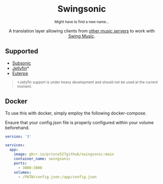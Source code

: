 <h1 align="center">Swingsonic</h1>

<p align="center"><small>Might have to find a new name...</small></p>

<p align="center">A translation layer allowing clients from <a href="#supported">other music servers</a> to work with <a href="[#supported](https://github.com/swing-opensource/swingmusic)">Swing Music</a>.</p>

## Supported

- [Subsonic](https://www.subsonic.org/pages/index.jsp)
- [Jellyfin](https://jellyfin.org/)*
- [Euterpe](https://listen-to-euterpe.eu/)

> <small>*Jellyfin support is under heavy development and should not be used at the current moment.</small>

## Docker

To use this with docker, simply employ the following docker-compose.

Ensure that your config.json file is properly configured within your volume beforehand.

```yml
version: '3'

services:
  app:
    image: ghcr.io/prince527github/swingsonic:main
    container_name: swingsonic
    ports:
      - 3000:3000
    volumes:
      - /PATH/config.json:/app/config.json
```
